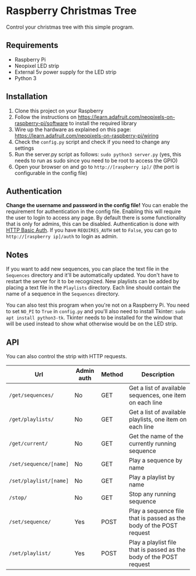 # Raspberry Christmas Tree
Control your christmas tree with this simple program.

## Requirements
- Raspberry Pi
- Neopixel LED strip
- External 5v power supply for the LED strip
- Python 3

## Installation
1. Clone this project on your Raspberry
2. Follow the instructions on https://learn.adafruit.com/neopixels-on-raspberry-pi/software to install the required library
3. Wire up the hardware as explained on this page: https://learn.adafruit.com/neopixels-on-raspberry-pi/wiring
4. Check the `config.py` script and check if you need to change any settings
5. Run the server.py script as follows: `sudo python3 server.py` (yes, this needs to run as sudo since you need to be root to access the GPIO)
6. Open your browser on and go to `http://[raspberry ip]/` (the port is configurable in the config file)

## Authentication
__Change the username and password in the config file!__
You can enable the requirement for authentication in the config file. Enabling this will require the user to login to access any page. By default there is some functionality that is only for admins, this can be disabled. Authentication is done with [HTTP Basic Auth](https://en.wikipedia.org/wiki/Basic_access_authentication).
If you have `REQUIRES_AUTH` set to `False`, you can go to `http://[raspberry ip]/auth` to login as admin.

## Notes
If you want to add new sequences, you can place the text file in the `Sequences` directory and it'll be automatically updated. You don't have to restart the server for it to be recognized.
New playlists can be added by placing a text file in the `Playlists` directory. Each line should contain the name of a sequence in the `Sequences` directory.

You can also test this program when you're not on a Raspberry Pi. You need to set `NO_PI` to `True` in `config.py` and you'll also need to install Tkinter: `sudo apt install python3-tk`. Tkinter needs to be installed for the window that will be used instead to show what otherwise would be on the LED strip.

## API
You can also control the strip with HTTP requests.

| Url              | Admin auth  | Method    | Description |
|------------------|----------------|-----------|-------------|
|`/get/sequences/` | No             | GET       | Get a list of available sequences, one item on each line |
|`/get/playlists/` | No             | GET       | Get a list of available playlists, one item on each line |
|`/get/current/`   | No             | GET       | Get the name of the currently running sequence |
|`/set/sequence/[name]`     | No             | GET       | Play a sequence by name |
|`/set/playlist/[name]`     | No             | GET       | Play a playlist by name |
|`/stop/`          | No             | GET       | Stop any running sequence |
|`/set/sequence/`           | Yes            | POST      | Play a sequence file that is passed as the body of the POST request |
|`/set/playlist/`      | Yes            | POST      | Play a playlist file that is passed as the body of the POST request |
